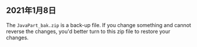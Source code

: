## 2021年1月8日

The `JavaPart_bak.zip` is a back-up file. If you change something and cannot reverse the changes, you'd better turn to this zip file to restore your changes. 